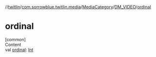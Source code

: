 //[twitlin](../../../index.md)/[com.sorrowblue.twitlin.media](../../index.md)/[MediaCategory](../index.md)/[DM_VIDEO](index.md)/[ordinal](ordinal.md)



# ordinal  
[common]  
Content  
val [ordinal](ordinal.md): [Int](https://kotlinlang.org/api/latest/jvm/stdlib/kotlin/-int/index.html)  




